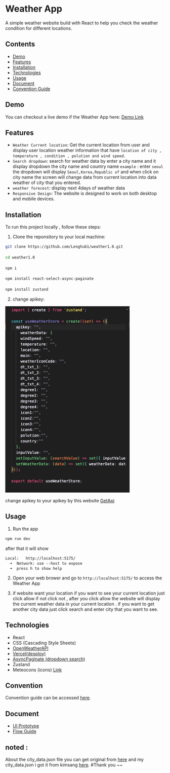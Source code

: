 # Weather App

A simple weather website build with React to help you check the weather condition for different locations.

## Contents

- [Demo](#demo)
- [Features](#features)
- [Installation](#installation)
- [Technologies](#technologies)
- [Usage](#usage)
- [Document](#document)
- [Convention Guide](#convention)

## Demo

You can checkout a live demo if the Weather App here: [Demo Link]()

## Features

- `Weather Current location`: Get the current location from user and display user location weather information that have `location of city , temperature , condition , polution and wind speed`.
-  `Search dropdown`: search for weather data by enter a city name and it display dropdown the city name and country name `example` : enter `seoul` the dropdown will display `Seoul,Korea,Republic of` and when click on city name the screen will change data from current location into data weather of city that you entered.
- `weather forecest`:  display next 4days of weather data
- `Responsive Design`: The website is designed to work on both desktop and mobile devices.

## Installation 

To run this project locally , follow these steps:

1. Clone the reponsitory to your local machine:

``` bash
git clone https://github.com/Lenghub1/weather1.0.git

cd weather1.0

npm i

npm install react-select-async-paginate

npm install zustand
```

2. change apikey:

![Apikey](/src/assets/apikeySs.png)

change apikey to your apikey by this website [GetApi](https://home.openweathermap.org/api_keys)

## Usage

1. Run the app

```bash
npm run dev
```
after that it will show
```
Local:   http://localhost:5175/
  ➜  Network: use --host to expose
  ➜  press h to show help
```
2. Open your web brower and go to `http://localhost:5175/` to access the Weather App

3. if website want your location if you want to see your current location just click allow if not click not , after you click allow the website will display the current weather data in your current location . if you want to get another city data just click search and enter city that you want to see.

## Technologies
- React
- CSS (Cascading Style Sheets)
- [OpenWeatherAPI](https://openweathermap.org/api)
- [Vercel(desploy)](https://vercel.com/new)
- [AsyncPaginate (dropdown search)](https://www.npmjs.com/package/react-select-async-paginate)
- Zustand
- Meteocons (icons) [Link](https://bas.dev/work/meteocons)
## Convention
Convention guide can be accessed [here](/document/convention-guide.md).

## Document

- [UI Prototype](https://www.figma.com/file/n2YhbGxZbWdDZsWz0N0YIR/WeatherApp-TourLeng?type=design&node-id=0%3A1&mode=design&t=HEWIbvS7cMvWGwKO-1)
- [Flow Guide]()
## noted :
About the city_data.json file you can get original from [here](http://bulk.openweathermap.org/sample/) and my city_data.json i got it from kimsang [here](https://github.com/anb-hq/CnD_Mok_Kimsang_Weather/tree/main/src/data). #Thank you ~~